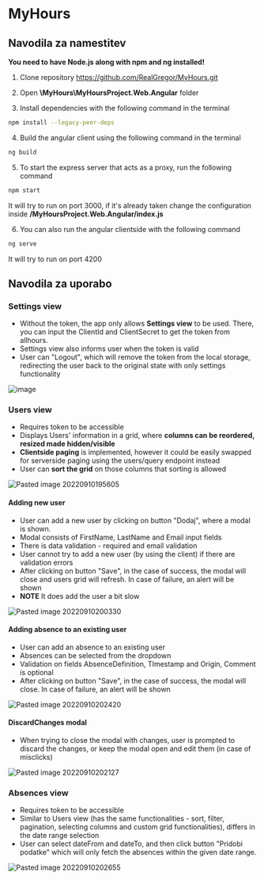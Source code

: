 # MyHours

## Navodila za namestitev 

**You need to have Node.js along with npm and ng installed!**

1. Clone repository https://github.com/RealGregor/MyHours.git


2. Open **\\MyHours\\MyHoursProject.Web.Angular** folder


3. Install dependencies with the following command in the terminal
 
```bash
npm install --legacy-peer-deps
```

4. Build the angular client using the following command in the terminal

```bash
ng build
```

5. To start the express server that acts as a proxy, run the following command

```bash
npm start
```

  It will try to run on port 3000, if it's already taken change the configuration inside **/MyHoursProject.Web.Angular/index.js**

6. You can also run the angular clientside with the following command

```bash
ng serve
```

  It will try to run on port 4200



## Navodila za uporabo

### Settings view
- Without the token, the app only allows **Settings view** to be used. There, you can input the ClientId and ClientSecret to get the token from allhours.
- Settings view also informs user when the token is valid 
- User can "Logout", which will remove the token from the local storage, redirecting the user back to the original state with only settings functionality

![image](https://user-images.githubusercontent.com/55653561/189497005-74088c42-4346-4455-afa8-9fc7c93df8c0.png)


### Users view
- Requires token to be accessible
- Displays Users' information in a grid, where **columns can be reordered, resized made hidden/visible**
- **Clientside paging** is implemented, however it could be easily swapped for serverside paging using the users/query endpoint instead
- User can **sort the grid** on those columns that sorting is allowed

![Pasted image 20220910195605](https://user-images.githubusercontent.com/55653561/189497095-4aff1bab-46c7-4aba-9af7-83c103112d6e.png)


#### Adding new user
- User can add a new user by clicking on button "Dodaj", where a modal is shown.
- Modal consists of FirstName, LastName and Email input fields
- There is data validation - required and email validation
- User cannot try to add a new user (by using the client) if there are validation errors
- After clicking on button "Save", in the case of success, the modal will close and users grid will refresh. In case of failure, an alert will be shown
- **NOTE** It does add the user a bit slow

![Pasted image 20220910200330](https://user-images.githubusercontent.com/55653561/189497127-336ac76e-f675-4df2-a864-9c527e9294ab.png)

#### Adding absence to an existing user
- User can add an absence to an existing user
- Absences can be selected from the dropdown
- Validation on fields AbsenceDefinition, TImestamp and Origin, Comment is optional
- After clicking on button "Save", in the case of success, the modal will close. In case of failure, an alert will be shown

![Pasted image 20220910202420](https://user-images.githubusercontent.com/55653561/189497140-ebde6877-57d0-44d8-a05c-3e682ec16279.png)


#### DiscardChanges modal
- When trying to close the modal with changes, user is prompted to discard the changes, or keep the modal open and edit them (in case of misclicks)

![Pasted image 20220910202127](https://user-images.githubusercontent.com/55653561/189497134-dfa409d3-dbb0-4247-a3b7-eaee1d812261.png)

### Absences view
- Requires token to be accessible
- Similar to Users view (has the same functionalities - sort, filter, pagination, selecting columns and custom grid functionalities), differs in the date range selection
- User can select dateFrom and dateTo, and then click button "Pridobi podatke" which will only fetch the absences within the given date range.

![Pasted image 20220910202655](https://user-images.githubusercontent.com/55653561/189497145-fe30ca40-5779-41b4-b12e-d2e522df682c.png)
